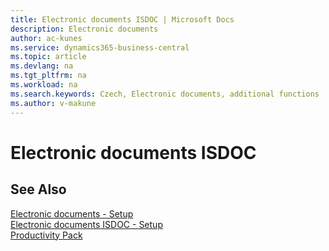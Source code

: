 ```yaml
---
title: Electronic documents ISDOC | Microsoft Docs
description: Electronic documents
author: ac-kunes
ms.service: dynamics365-business-central
ms.topic: article
ms.devlang: na
ms.tgt_pltfrm: na
ms.workload: na
ms.search.keywords: Czech, Electronic documents, additional functions
ms.author: v-makune
---
```

# Electronic documents ISDOC

## See Also

[Electronic documents - Setup](ac-elektronic-dokuments-setup.md)  
[Electronic documents ISDOC - Setup](ac-elektronic-dokuments-isdoc-setup.md)  
[Productivity Pack](ac-productivity-pack.md)

